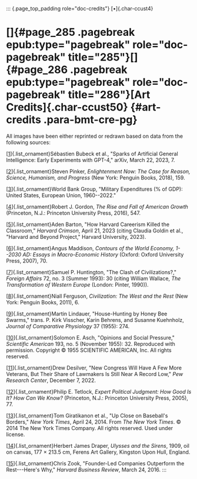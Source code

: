 ::: {.page_top_padding role="doc-credits"}
[•]{.char-ccust4}

# []{#page_285 .pagebreak epub:type="pagebreak" role="doc-pagebreak" title="285"}[]{#page_286 .pagebreak epub:type="pagebreak" role="doc-pagebreak" title="286"}[Art Credits]{.char-ccust50} {#art-credits .para-bmt-cre-pg}

All images have been either reprinted or redrawn based on data from the
following sources:

[[1](Karp_9780593798706_epub3_c002_r1.xhtml#page_20_img1)]{.list_ornament}Sébastien
Bubeck et al., "Sparks of Artificial General Intelligence: Early
Experiments with GPT-4," arXiv, March 22, 2023, 7.

[[2](Karp_9780593798706_epub3_c004_r1.xhtml#page_40_img1)]{.list_ornament}Steven
Pinker, *Enlightenment Now: The Case for Reason, Science, Humanism, and
Progress* (New York: Penguin Books, 2018), 159.

[[3](Karp_9780593798706_epub3_c004_r1.xhtml#page_42_img1)]{.list_ornament}World
Bank Group, "Military Expenditures (% of GDP): United States, European
Union, 1960--2022."

[[4](Karp_9780593798706_epub3_c004_r1.xhtml#page_48_img1)]{.list_ornament}Robert
J. Gordon, *The Rise and Fall of American Growth* (Princeton, N.J.:
Princeton University Press, 2016), 547.

[[5](Karp_9780593798706_epub3_c006_r1.xhtml#page_75_img1)]{.list_ornament}Aden
Barton, "How Harvard Careerism Killed the Classroom," *Harvard Crimson*,
April 21, 2023 (citing Claudia Goldin et al., "Harvard and Beyond
Project," Harvard University, 2023).

[[6](Karp_9780593798706_epub3_c006_r1.xhtml#page_78_img1)]{.list_ornament}Angus
Maddison, *Contours of the World Economy, 1--2030 AD: Essays in
Macro-Economic History* (Oxford: Oxford University Press, 2007), 70.

[[7](Karp_9780593798706_epub3_c007_r1.xhtml#page_86_img1)]{.list_ornament}Samuel
P. Huntington, "The Clash of Civilizations?," *Foreign Affairs* 72, no.
3 (Summer 1993): 30 (citing William Wallace, *The Transformation of
Western Europe* (London: Pinter, 1990)).

[[8](Karp_9780593798706_epub3_c007_r1.xhtml#page_94_img1)]{.list_ornament}Niall
Ferguson, *Civilization: The West and the Rest* (New York: Penguin
Books, 2011), 6.

[[9](Karp_9780593798706_epub3_c010_r1.xhtml#page_118_img1)]{.list_ornament}Martin
Lindauer, "House-Hunting by Honey Bee Swarms," trans. P. Kirk Visscher,
Karin Behrens, and Susanne Kuehnholz, *Journal of Comparative
Physiology* 37 (1955): 274.

[[10](Karp_9780593798706_epub3_c012_r1.xhtml#page_131_img1)]{.list_ornament}Solomon
E. Asch, "Opinions and Social Pressure," *Scientific American* 193, no.
5 (November 1955): 32. Reproduced with permission. Copyright © 1955
SCIENTIFIC AMERICAN, Inc. All rights reserved.

[[11](Karp_9780593798706_epub3_c013_r1.xhtml#page_144_img1)]{.list_ornament}Drew
Desilver, "New Congress Will Have A Few More Veterans, But Their Share
of Lawmakers Is Still Near A Record Low," *Pew Research Center*,
December 7, 2022.

[[12](Karp_9780593798706_epub3_c014_r1.xhtml#page_163_img1)]{.list_ornament}Philip
E. Tetlock, *Expert Political Judgment: How Good Is It? How Can We
Know?* (Princeton, N.J.: Princeton University Press, 2005), 77.

[[13](Karp_9780593798706_epub3_c017_r1.xhtml#page_193_img1)]{.list_ornament}Tom
Giratikanon et al., "Up Close on Baseball's Borders," *New York Times*,
April 24, 2014. From *The New York Times*. © 2014 The New York Times
Company. All rights reserved. Used under license.

[[14](Karp_9780593798706_epub3_c018_r1.xhtml#page_208_img1)]{.list_ornament}Herbert
James Draper, *Ulysses and the Sirens*, 1909, oil on canvas, 177 × 213.5
cm, Ferens Art Gallery, Kingston Upon Hull, England.

[[15](Karp_9780593798706_epub3_c018_r1.xhtml#page_210_img1)]{.list_ornament}Chris
Zook, "Founder-Led Companies Outperform the Rest---Here's Why," *Harvard
Business Review*, March 24, 2016.
:::
